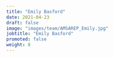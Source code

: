 ```yaml
---
title: "Emily Basford"
date: 2021-04-23
draft: false
image: "images/team/AMSAREP_Emily.jpg"
jobtitle: "Emily Basford"
promoted: false
weight: 8
---
```


